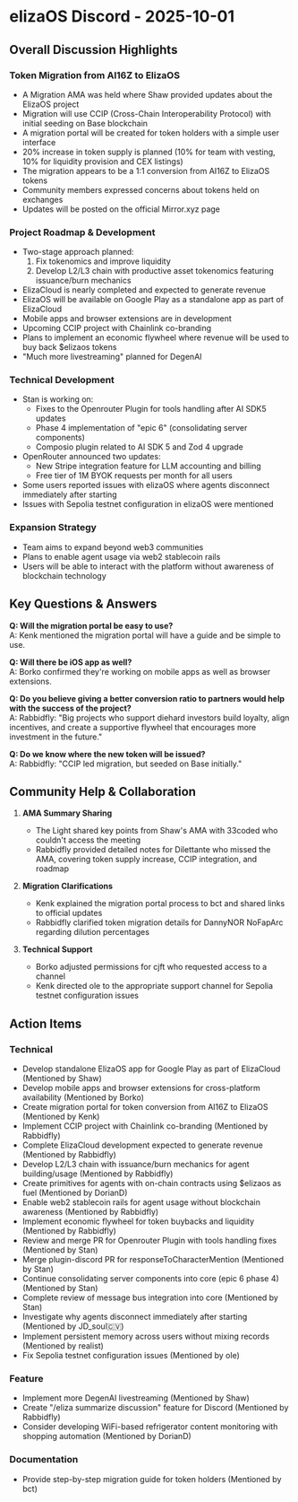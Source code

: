 # elizaOS Discord - 2025-10-01

## Overall Discussion Highlights

### Token Migration from AI16Z to ElizaOS
- A Migration AMA was held where Shaw provided updates about the ElizaOS project
- Migration will use CCIP (Cross-Chain Interoperability Protocol) with initial seeding on Base blockchain
- A migration portal will be created for token holders with a simple user interface
- 20% increase in token supply is planned (10% for team with vesting, 10% for liquidity provision and CEX listings)
- The migration appears to be a 1:1 conversion from AI16Z to ElizaOS tokens
- Community members expressed concerns about tokens held on exchanges
- Updates will be posted on the official Mirror.xyz page

### Project Roadmap & Development
- Two-stage approach planned:
  1. Fix tokenomics and improve liquidity
  2. Develop L2/L3 chain with productive asset tokenomics featuring issuance/burn mechanics
- ElizaCloud is nearly completed and expected to generate revenue
- ElizaOS will be available on Google Play as a standalone app as part of ElizaCloud
- Mobile apps and browser extensions are in development
- Upcoming CCIP project with Chainlink co-branding
- Plans to implement an economic flywheel where revenue will be used to buy back $elizaos tokens
- "Much more livestreaming" planned for DegenAI

### Technical Development
- Stan is working on:
  - Fixes to the Openrouter Plugin for tools handling after AI SDK5 updates
  - Phase 4 implementation of "epic 6" (consolidating server components)
  - Composio plugin related to AI SDK 5 and Zod 4 upgrade
- OpenRouter announced two updates:
  - New Stripe integration feature for LLM accounting and billing
  - Free tier of 1M BYOK requests per month for all users
- Some users reported issues with elizaOS where agents disconnect immediately after starting
- Issues with Sepolia testnet configuration in elizaOS were mentioned

### Expansion Strategy
- Team aims to expand beyond web3 communities
- Plans to enable agent usage via web2 stablecoin rails
- Users will be able to interact with the platform without awareness of blockchain technology

## Key Questions & Answers

**Q: Will the migration portal be easy to use?**  
A: Kenk mentioned the migration portal will have a guide and be simple to use.

**Q: Will there be iOS app as well?**  
A: Borko confirmed they're working on mobile apps as well as browser extensions.

**Q: Do you believe giving a better conversion ratio to partners would help with the success of the project?**  
A: Rabbidfly: "Big projects who support diehard investors build loyalty, align incentives, and create a supportive flywheel that encourages more investment in the future."

**Q: Do we know where the new token will be issued?**  
A: Rabbidfly: "CCIP led migration, but seeded on Base initially."

## Community Help & Collaboration

1. **AMA Summary Sharing**
   - The Light shared key points from Shaw's AMA with 33coded who couldn't access the meeting
   - Rabbidfly provided detailed notes for Dilettante who missed the AMA, covering token supply increase, CCIP integration, and roadmap

2. **Migration Clarifications**
   - Kenk explained the migration portal process to bct and shared links to official updates
   - Rabbidfly clarified token migration details for DannyNOR NoFapArc regarding dilution percentages

3. **Technical Support**
   - Borko adjusted permissions for cjft who requested access to a channel
   - Kenk directed ole to the appropriate support channel for Sepolia testnet configuration issues

## Action Items

### Technical
- Develop standalone ElizaOS app for Google Play as part of ElizaCloud (Mentioned by Shaw)
- Develop mobile apps and browser extensions for cross-platform availability (Mentioned by Borko)
- Create migration portal for token conversion from AI16Z to ElizaOS (Mentioned by Kenk)
- Implement CCIP project with Chainlink co-branding (Mentioned by Rabbidfly)
- Complete ElizaCloud development expected to generate revenue (Mentioned by Rabbidfly)
- Develop L2/L3 chain with issuance/burn mechanics for agent building/usage (Mentioned by Rabbidfly)
- Create primitives for agents with on-chain contracts using $elizaos as fuel (Mentioned by DorianD)
- Enable web2 stablecoin rails for agent usage without blockchain awareness (Mentioned by Rabbidfly)
- Implement economic flywheel for token buybacks and liquidity (Mentioned by Rabbidfly)
- Review and merge PR for Openrouter Plugin with tools handling fixes (Mentioned by Stan)
- Merge plugin-discord PR for responseToCharacterMention (Mentioned by Stan)
- Continue consolidating server components into core (epic 6 phase 4) (Mentioned by Stan)
- Complete review of message bus integration into core (Mentioned by Stan)
- Investigate why agents disconnect immediately after starting (Mentioned by JD_soul🇨🇻)
- Implement persistent memory across users without mixing records (Mentioned by realist)
- Fix Sepolia testnet configuration issues (Mentioned by ole)

### Feature
- Implement more DegenAI livestreaming (Mentioned by Shaw)
- Create "/eliza summarize discussion" feature for Discord (Mentioned by Rabbidfly)
- Consider developing WiFi-based refrigerator content monitoring with shopping automation (Mentioned by DorianD)

### Documentation
- Provide step-by-step migration guide for token holders (Mentioned by bct)